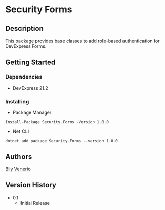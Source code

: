 # Security Forms

## Description

This package provides base classes to add role-based authentication for DevExpress Forms.

## Getting Started

### Dependencies

* DevExpress 21.2

### Installing

* Package Manager
```
Install-Package Security.Forms -Version 1.0.0
```

* Net CLI
```
dotnet add package Security.Forms --version 1.0.0
```

## Authors

[Bily Venerio](mailto:bilyjv98.16@gmail.com)

## Version History

* 0.1
    * Initial Release
